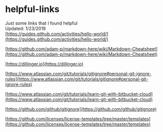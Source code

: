 # helpful-links
Just some links that I found helpful   
Updated: 1/23/2019   
[https://guides.github.com/activities/hello-world/](https://guides.github.com/activities/hello-world/)  

[https://github.com/adam-p/markdown-here/wiki/Markdown-Cheatsheet](https://github.com/adam-p/markdown-here/wiki/Markdown-Cheatsheet)  

[https://dillinger.io](https://dillinger.io)  

[https://www.atlassian.com/git/tutorials/gitignore#personal-git-ignore-rules](https://www.atlassian.com/git/tutorials/gitignore#personal-git-ignore-rules)  

[https://www.atlassian.com/git/tutorials/learn-git-with-bitbucket-cloud](https://www.atlassian.com/git/tutorials/learn-git-with-bitbucket-cloud)  

[https://github.com/github/gitignore](https://github.com/github/gitignore)   

[https://github.com/licenses/license-templates/tree/master/templates](https://github.com/licenses/license-templates/tree/master/templates)   
